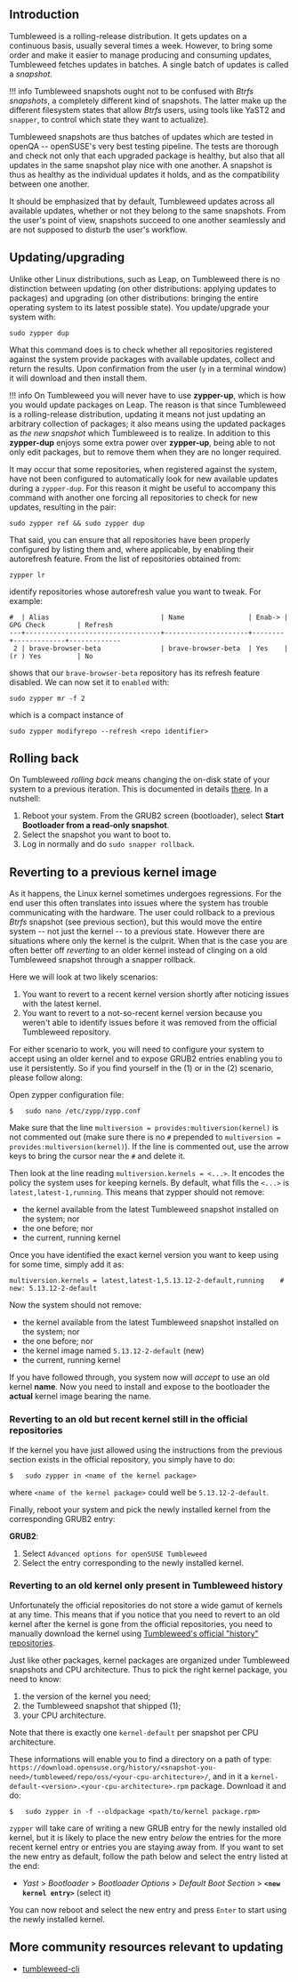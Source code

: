## Introduction

Tumbleweed is a rolling-release distribution. It gets updates on a continuous basis, usually several times a week. However, to bring some order and make it easier to manage producing and consuming updates, Tumbleweed fetches updates in batches. A single batch of updates is called a _snapshot_.

!!! info
    Tumbleweed snapshots ought not to be confused with _Btrfs snapshots_, a completely different kind of snapshots. The latter make up the different filesystem states that allow _Btrfs_ users, using tools like YaST2 and `snapper`, to control which state they want to actualize).

Tumbleweed snapshots are thus batches of updates which are tested in openQA -- openSUSE's very best testing pipeline. The tests are thorough and check not only that each upgraded package is healthy, but also that all updates in the same snapshot play nice with one another. A snapshot is thus as healthy as the individual updates it holds, and as the compatibility between one another.

It should be emphasized that by default, Tumbleweed updates across all available updates, whether or not they belong to the same snapshots. From the user's point of view, snapshots succeed to one another seamlessly and are not supposed to disturb the user's workflow.

## Updating/upgrading

Unlike other Linux distributions, such as Leap, on Tumbleweed there is no distinction between updating (on other distributions: applying updates to packages) and upgrading (on other distributions: bringing the entire operating system to its latest possible state). You update/upgrade your system with:

```
sudo zypper dup
```

What this command does is to check whether all repositories registered against the system provide packages with available updates, collect and return the results. Upon confirmation from the user (`y` in a terminal window) it will download and then install them.

!!! info
    On Tumbleweed you will never have to use **zypper-up**, which is how you would update packages on Leap. The reason is that since Tumbleweed is a rolling-release distribution, updating it means not just updating an arbitrary collection of packages; it also means using the updated packages as _the new snapshot_ which Tumbleweed is to realize. In addition to this **zypper-dup** enjoys some extra power over **zypper-up**, being able to not only edit packages, but to remove them when they are no longer required.

It may occur that some repositories, when registered against the system, have not been configured to automatically look for new available updates during a `zypper-dup`. For this reason it might be useful to accompany this command with another one forcing all repositories to check for new updates, resulting in the pair:

`sudo zypper ref && sudo zypper dup`

That said, you can ensure that all repositories have been properly configured by listing them and, where applicable, by enabling their autorefresh feature. From the list of repositories obtained from:

`zypper lr`

identify repositories whose autorefresh value you want to tweak. For example:

```
#  | Alias                            | Name                | Enab-> | GPG Check        | Refresh
---+----------------------------------+---------------------+--------+-------------+-------------
 2 | brave-browser-beta               | brave-browser-beta  | Yes    | (r ) Yes         | No
```

shows that our `brave-browser-beta` repository has its refresh feature disabled. We can now set it to `enabled` with:

`sudo zypper mr -f 2`

which is a compact instance of 

`sudo zypper modifyrepo --refresh <repo identifier>` 

## Rolling back

On Tumbleweed _rolling back_ means changing the on-disk state of your system to a previous iteration. This is documented in details [there](/snapper#rolling-back). In a nutshell:

1. Reboot your system. From the GRUB2 screen (bootloader), select __Start Bootloader from a read-only snapshot__.
2. Select the snapshot you want to boot to.
3. Log in normally and do `sudo snapper rollback`.

## Reverting to a previous kernel image

As it happens, the Linux kernel sometimes undergoes regressions. For the end user this often translates into issues where the system has trouble communicating with the hardware. The user could rollback to a previous _Btrfs_ snapshot (see previous section), but this would move the entire system -- not just the kernel -- to a previous state. However there are situations where only the kernel is the culprit. When that is the case you are often better off _reverting_ to an older kernel instead of clinging on a old Tumbleweed snapshot through a snapper rollback.

Here we will look at two likely scenarios:

1. You want to revert to a recent kernel version shortly after noticing issues with the latest kernel.
2. You want to revert to a not-so-recent kernel version because you weren't able to identify issues before it was removed from the official Tumbleweed repository.

For either scenario to work, you will need to configure your system to accept using an older kernel and to expose GRUB2 entries enabling you to use it persistently. So if you find yourself in the (1) or in the (2) scenario, please follow along:

Open zypper configuration file:

```
$   sudo nano /etc/zypp/zypp.conf
```

Make sure that the line `multiversion = provides:multiversion(kernel)` is not commented out (make sure there is no `#` prepended to `multiversion = provides:multiversion(kernel)`). If the line is commented out, use the arrow keys to bring the cursor near the `#` and delete it.

Then look at the line reading `multiversion.kernels = <...>`. It encodes the policy the system uses for keeping kernels. By default, what fills the `<...>` is `latest,latest-1,running`. This means that zypper should not remove:

- the kernel available from the latest Tumbleweed snapshot installed on the system; nor
- the one before; nor
- the current, running kernel

Once you have identified the exact kernel version you want to keep using for some time, simply add it as:

```
multiversion.kernels = latest,latest-1,5.13.12-2-default,running    # new: 5.13.12-2-default
```

Now the system should not remove:

- the kernel available from the latest Tumbleweed snapshot installed on the system; nor
- the one before; nor
- the kernel image named `5.13.12-2-default` (new)
- the current, running kernel

If you have followed through, you system now will _accept_ to use an old kernel __name__. Now you need to install and expose to the bootloader the __actual__ kernel image bearing the name.

### Reverting to an old but recent kernel still in the official repositories

If the kernel you have just allowed using the instructions from the previous section exists in the official repository, you simply have to do:

```
$   sudo zypper in <name of the kernel package>
```

where `<name of the kernel package>` could well be `5.13.12-2-default`.

Finally, reboot your system and pick the newly installed kernel from the corresponding GRUB2 entry:

__GRUB2__:

1. Select `Advanced options for openSUSE Tumbleweed`
2. Select the entry corresponding to the newly installed kernel.

### Reverting to an old kernel only present in Tumbleweed history

Unfortunately the official repositories do not store a wide gamut of kernels at any time. This means that if you notice that you need to revert to an old kernel after the kernel is gone from the official repositories, you need to manually download the kernel using [Tumbleweed's official "history" repositories](https://download.opensuse.org/history/).

Just like other packages, kernel packages are organized under Tumbleweed snapshots and CPU architecture. Thus to pick the right kernel package, you need to know:

1. the version of the kernel you need;
2. the Tumbleweed snapshot that shipped (1);
3. your CPU architecture.

Note that there is exactly one `kernel-default` per snapshot per CPU architecture.

These informations will enable you to find a directory on a path of type: `https://download.opensuse.org/history/<snapshot-you-need>/tumbleweed/repo/oss/<your-cpu-architecture>/`, and in it a `kernel-default-<version>.<your-cpu-architecture>.rpm` package. Download it and do:

```
$   sudo zypper in -f --oldpackage <path/to/kernel package.rpm>
```

`zypper` will take care of writing a new GRUB entry for the newly installed old kernel, but it is likely to place the new entry _below_ the entries for the more recent kernel entry or entries you are staying away from. If you want to set the new entry as default, follow the path below and select the entry listed at the end:

* _Yast_ > _Bootloader_ > _Bootloader Options_ > _Default Boot Section_ > __`<new kernel entry>`__ (select it)

You can now reboot and select the new entry and press `Enter` to start using the newly installed kernel.

## More community resources relevant to updating
* [tumbleweed-cli](/tw-cli)
